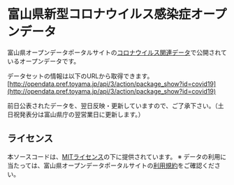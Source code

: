 ﻿# 富山県新型コロナウイルス感染症オープンデータ

富山県オープンデータポータルサイトの[コロナウイルス関連データ](http://opendata.pref.toyama.jp/dataset/covid19)で公開されているオープンデータです。

データセットの情報は以下のURLから取得できます。
[http://opendata.pref.toyama.jp/api/3/action/package_show?id=covid19](http://opendata.pref.toyama.jp/api/3/action/package_show?id=covid19)

前日公表されたデータを、翌日反映・更新していますので、ご了承下さい。（土日祝発表分は富山県庁の翌営業日に更新します。）

## ライセンス
本ソースコードは、[MITライセンス](./LICENSE)の下に提供されています。
※ データの利用に当たっては、富山県オープンデータポータルサイトの[利用規約](http://opendata.pref.toyama.jp/pages/rule/)をご確認ください。
